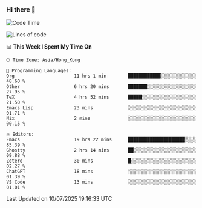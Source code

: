 ### Hi there 👋

<!--
**nicehiro/nicehiro** is a ✨ _special_ ✨ repository because its `README.md` (this file) appears on your GitHub profile.

Here are some ideas to get you started:

- 🔭 I’m currently working on ...
- 🌱 I’m currently learning ...
- 👯 I’m looking to collaborate on ...
- 🤔 I’m looking for help with ...
- 💬 Ask me about ...
- 📫 How to reach me: ...
- 😄 Pronouns: ...
- ⚡ Fun fact: ...
-->

<!--START_SECTION:waka-->
![Code Time](http://img.shields.io/badge/Code%20Time-794%20hrs%203%20mins-blue)

![Lines of code](https://img.shields.io/badge/From%20Hello%20World%20I%27ve%20Written-1.7%20million%20lines%20of%20code-blue)

📊 **This Week I Spent My Time On** 

```text
🕑︎ Time Zone: Asia/Hong_Kong

💬 Programming Languages: 
Org                      11 hrs 1 min        ████████████░░░░░░░░░░░░░   48.60 % 
Other                    6 hrs 20 mins       ███████░░░░░░░░░░░░░░░░░░   27.95 % 
TeX                      4 hrs 52 mins       █████░░░░░░░░░░░░░░░░░░░░   21.50 % 
Emacs Lisp               23 mins             ░░░░░░░░░░░░░░░░░░░░░░░░░   01.71 % 
Nix                      2 mins              ░░░░░░░░░░░░░░░░░░░░░░░░░   00.15 % 

🔥 Editors: 
Emacs                    19 hrs 22 mins      █████████████████████░░░░   85.39 % 
Ghostty                  2 hrs 14 mins       ██░░░░░░░░░░░░░░░░░░░░░░░   09.88 % 
Zotero                   30 mins             █░░░░░░░░░░░░░░░░░░░░░░░░   02.27 % 
ChatGPT                  18 mins             ░░░░░░░░░░░░░░░░░░░░░░░░░   01.39 % 
VS Code                  13 mins             ░░░░░░░░░░░░░░░░░░░░░░░░░   01.01 % 
```


 Last Updated on 10/07/2025 19:16:33 UTC
<!--END_SECTION:waka-->

